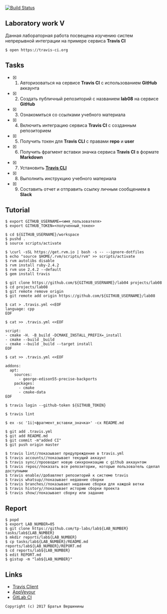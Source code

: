 [![Build Status](https://travis-ci.org/MWildFire/lab08.svg?branch=master)](https://travis-ci.org/MWildFire/lab08)
## Laboratory work V

Данная лабораторная работа посвещена изучению систем непрерывной интеграции на примере сервиса **Travis CI**

```ShellSession
$ open https://travis-ci.org
```

## Tasks

- [X] 1. Авторизоваться на сервисе **Travis CI** с использованием **GitHub** аккаунта
- [X] 2. Создать публичный репозиторий с названием **lab08** на сервисе **GitHub**
- [X] 3. Ознакомиться со ссылками учебного материала
- [X] 4. Включить интеграцию сервиса **Travis CI** с созданным репозиторием
- [X] 5. Получить токен для **Travis CLI** с правами **repo** и **user**
- [X] 6. Получить фрагмент вставки значка сервиса **Travis CI** в формате **Markdown**
- [X] 7. Установить [**Travis CLI**](https://github.com/travis-ci/travis.rb#installation)
- [X] 8. Выполнить инструкцию учебного материала
- [X] 9. Составить отчет и отправить ссылку личным сообщением в **Slack**

## Tutorial

```ShellSession
$ export GITHUB_USERNAME=<имя_пользователя>
$ export GITHUB_TOKEN=<полученный_токен>
```

```ShellSession
$ cd ${GITHUB_USERNAME}/workspace
$ pushd .
$ source scripts/activate
```

```ShellSession
$ \curl -sSL https://get.rvm.io | bash -s -- --ignore-dotfiles
$ echo "source $HOME/.rvm/scripts/rvm" >> scripts/activate
$ rvm autolibs disable
$ rvm install ruby-2.4.2
$ rvm use 2.4.2 --default
$ gem install travis
```

```ShellSession
$ git clone https://github.com/${GITHUB_USERNAME}/lab04 projects/lab08
$ cd projects/lab08
$ git remote remove origin
$ git remote add origin https://github.com/${GITHUB_USERNAME}/lab08
```

```ShellSession
$ cat > .travis.yml <<EOF
language: cpp
EOF
```

```ShellSession
$ cat >> .travis.yml <<EOF

script:
- cmake -H. -B_build -DCMAKE_INSTALL_PREFIX=_install
- cmake --build _build
- cmake --build _build --target install
EOF
```

```ShellSession
$ cat >> .travis.yml <<EOF

addons:
  apt:
    sources:
      - george-edison55-precise-backports
    packages:
      - cmake
      - cmake-data
EOF
```

```ShellSession
$ travis login --github-token ${GITHUB_TOKEN}
```

```ShellSession
$ travis lint
```

```ShellSession
$ ex -sc '1i|<фрагмент_вставки_значка>' -cx README.md
```

```ShellSession
$ git add .travis.yml
$ git add README.md
$ git commit -m"added CI"
$ git push origin master
```

```ShellSession
$ travis lint//показывает предупреждение в travis.yml
$ travis accounts//показывает текущий аккаунт
$ travis sync//прооводит новую синхронизацию с github аккаунтом
$ travis repos//показать все репозитории, которые пользователь сделал доступными
$ travis enable//добавляет репозиторий к системе travis
$ travis whatsup//показывает недавние сборки
$ travis branches//показывает недавние сборки для каждой ветки
$ travis history//показывает историю сборки проекта
$ travis show//показывает сборку или задание
```

## Report

```ShellSession
$ popd
$ export LAB_NUMBER=05
$ git clone https://github.com/tp-labs/lab${LAB_NUMBER} tasks/lab${LAB_NUMBER}
$ mkdir reports/lab${LAB_NUMBER}
$ cp tasks/lab${LAB_NUMBER}/README.md reports/lab${LAB_NUMBER}/REPORT.md
$ cd reports/lab${LAB_NUMBER}
$ edit REPORT.md
$ gistup -m "lab${LAB_NUMBER}"
```

## Links

- [Travis Client](https://github.com/travis-ci/travis.rb)
- [AppVeyour](https://www.appveyor.com/)
- [GitLab CI](https://about.gitlab.com/gitlab-ci/)

```
Copyright (c) 2017 Братья Вершинины
```



